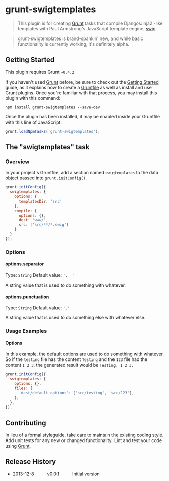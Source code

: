 # grunt-swigtemplates

> This plugin is for creating [Grunt](http://gruntjs.com/) tasks that compile Django/Jinja2 -like templates
with Paul Armstrong's JavaScript template engine, [swig](http://paularmstrong.github.io/swig/).

> grunt-swigtemplates is brand-spankin' new, and while basic functionality is currently working, it's definitely
alpha.

## Getting Started
This plugin requires Grunt `~0.4.2`

If you haven't used [Grunt](http://gruntjs.com/) before, be sure to check out the [Getting Started](http://gruntjs.com/getting-started) guide, as it explains how to create a [Gruntfile](http://gruntjs.com/sample-gruntfile) as well as install and use Grunt plugins. Once you're familiar with that process, you may install this plugin with this command:

```shell
npm install grunt-swigtemplates --save-dev
```

Once the plugin has been installed, it may be enabled inside your Gruntfile with this line of JavaScript:

```js
grunt.loadNpmTasks('grunt-swigtemplates');
```

## The "swigtemplates" task

### Overview
In your project's Gruntfile, add a section named `swigtemplates` to the data object passed into `grunt.initConfig()`.

```js
grunt.initConfig({
  swigtemplates: {
    options: {
      templatesDir: 'src'
    },
    compile: {
      options: {},
      dest: 'www/',
      src: ['src/**/*.swig']
    }
  }
});
```




### Options

#### options.separator
Type: `String`
Default value: `',  '`

A string value that is used to do something with whatever.

#### options.punctuation
Type: `String`
Default value: `'.'`

A string value that is used to do something else with whatever else.

### Usage Examples

#### Options
In this example, the default options are used to do something with whatever. So if the `testing` file has the content `Testing` and the `123` file had the content `1 2 3`, the generated result would be `Testing, 1 2 3.`

```js
grunt.initConfig({
  swigtemplates: {
    options: {},
    files: {
      'dest/default_options': ['src/testing', 'src/123'],
    },
  },
});
```

## Contributing
In lieu of a formal styleguide, take care to maintain the existing coding style. Add unit tests for any new or changed functionality. Lint and test your code using [Grunt](http://gruntjs.com/).

## Release History

 * 2013-12-8   v0.0.1   Initial version